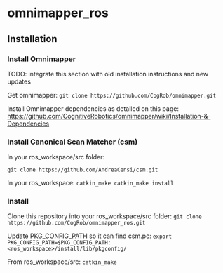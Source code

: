 # omnimapper_ros

## Installation

### Install Omnimapper

TODO: integrate this section with old installation instructions and new updates

Get omnimapper:
``
git clone https://github.com/CogRob/omnimapper.git
``

Install Omnimapper dependencies as detailed on this page: https://github.com/CognitiveRobotics/omnimapper/wiki/Installation-&-Dependencies





### Install Canonical Scan Matcher (csm)

In your ros_workspace/src folder:

``
git clone https://github.com/AndreaCensi/csm.git
``

In your ros_workspace:
``
catkin_make
catkin_make install
``

### Install 


Clone this repository into your ros_workspace/src folder:
``
git clone https://github.com/CogRob/omnimapper_ros.git
``

Update PKG_CONFIG_PATH so it can find csm.pc:
``
export PKG_CONFIG_PATH=$PKG_CONFIG_PATH:<ros_workspace>/install/lib/pkgconfig/
``

From ros_workspace/src:
``
catkin_make
``
